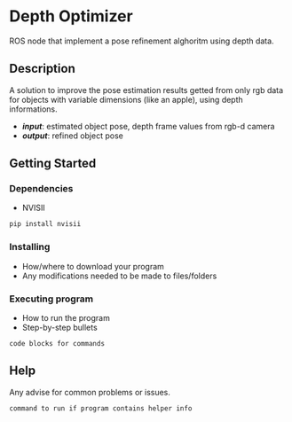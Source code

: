 # Depth Optimizer
ROS node that implement a pose refinement alghoritm using depth data.

## Description
A solution to improve the pose estimation results getted from only rgb data for objects with variable dimensions (like an apple), using depth informations.  
* ***input***: estimated object pose, depth frame values from rgb-d camera
* ***output***: refined object pose 

## Getting Started

### Dependencies

* NVISII
```diff
pip install nvisii
```

### Installing

* How/where to download your program
* Any modifications needed to be made to files/folders

### Executing program

* How to run the program
* Step-by-step bullets
```
code blocks for commands
```

## Help

Any advise for common problems or issues.
```
command to run if program contains helper info
```



